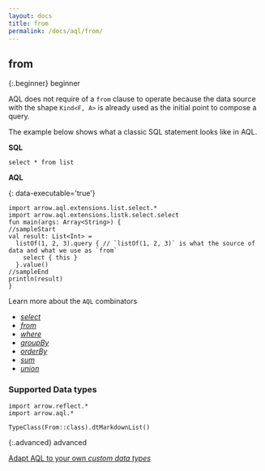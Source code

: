 ```yaml
---
layout: docs
title: from
permalink: /docs/aql/from/
---
```


## from

{:.beginner}
beginner

AQL does not require of a `from` clause to operate because the data source with the shape `Kind<F, A>` is already used as the initial point to compose a query.

The example below shows what a classic SQL statement looks like in AQL.

__SQL__
```roomsql
select * from list
```

__AQL__

{: data-executable='true'}
```kotlin:ank
import arrow.aql.extensions.list.select.*
import arrow.aql.extensions.listk.select.select
fun main(args: Array<String>) {
//sampleStart
val result: List<Int> =
  listOf(1, 2, 3).query { // `listOf(1, 2, 3)` is what the source of data and what we use as `from`
    select { this }
  }.value()
//sampleEnd
println(result)
}
```

Learn more about the `AQL` combinators

- [_select_](/docs/aql/select/)
- [_from_](/docs/aql/from/)
- [_where_](/docs/aql/where/)
- [_groupBy_](/docs/aql/groupby/)
- [_orderBy_](/docs/aql/orderby/)
- [_sum_](/docs/aql/sum/)
- [_union_](/docs/aql/union/)

### Supported Data types

```kotlin:ank:replace
import arrow.reflect.*
import arrow.aql.*

TypeClass(From::class).dtMarkdownList()
```

{:.advanced}
advanced

[Adapt AQL to your own _custom data types_](/docs/aql/custom/)
